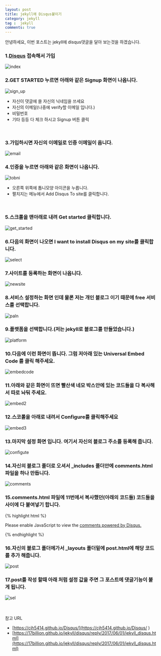 ```yaml
---
layout: post
title: jekyll에 Disqus붙이기
category: jekyll
tag :  jekyll
comments: true
---
```


<!--excerpt.start-->
<div class="message">
  안녕하세요, 이번 포스트는 jekyll에 disqus댓글을 달아 보는것을 하겠습니다.
</div>
<!--excerpt.end-->

### **1.[Disqus](http://https://disqus.com/) 접속해서 가입**
![index]({{site.url}}/assets/index.JPG)
<br>


### **2.GET STARTED 누르면 아래와 같은 Signup 화면이 나옵니다.**
![sign_up]({{site.url}}/assets/signup.JPG)

- 자신이 댓글에 쓸 자신의 닉네임을 쓰세요
- 자신의 이메일(나중에 verify할 이메일 입니다.)
- 비밀번호
- 기타 등등 다 체크 하시고 Signup 버튼 클릭
<br>

### **3.가입하시면 자신의 이메일로 인증 이메일이 옵니다.**
![email]({{site.url}}/assets/email.JPG)
<br>

### **4.인증을 누르면 아래와 같은 화면이 나옵니다.**
![tobni]({{site.url}}/assets/tobni.JPG)

- 오른쪽 위쪽에 톱니모양 아이콘을 누릅니다.
- 펼치지는 메뉴에서 Add Disqus To site를 클릭합니다.
<br>

### **5.스크롤을 맨아래로 내려 Get started 클릭합니다.**
![get_started]({{site.url}}/assets/get_started.JPG)
<br>

### **6.다음의 화면이 나오면 I want to install Disqus on my site를 클릭합니다.**
![select]({{site.url}}/assets/select.JPG)
<br>

### **7.사이트를 등록하는 화면이 나옵니다.**
![newsite]({{site.url}}/assets/newsite.JPG)
<br>

### **8.서비스 설정하는 화면 인데 물론 저는 개인 블로그 이기 때문에 free 서비스를 선택합니다.**
![paln]({{site.url}}/assets/paln.JPG)
<br>

### **9.플랫폼을 선택합니다.(저는 jekyll로 블로그를 만들었습니다.)**
![platform]({{site.url}}/assets/platform.JPG)
<br>

### **10.다음에 이런 화면이 뜹니다. 그럼 저아래 있는 Universal Embed Code 를 클릭 해주세요.**
![embedcode]({{site.url}}/assets/embedcode.JPG)
<br>

### **11.아래와 같은 화면이 뜨면 빨산색 네모 박스안에 있는 코드들을 다 복사해서 따로 놔둬 주세요.**
![embed2]({{site.url}}/assets/embed2.JPG)
<br>

### **12.스코롤을 아래로 내려서 Configure를 클릭해주세요**
![embed3]({{site.url}}/assets/embed3.JPG)
<br>

### **13.마지막 설정 화면 입니다. 여기서 자신의 블로그 주소를 등록해 줍니다.**
![configute]({{site.url}}/assets/configute.JPG)
<br>
   
### **14.자신의 블로그 폴더로 오셔서 _includes 폴더안에 comments.html 파일을 하나 만듭니다.**
![comments]({{site.url}}/assets/comments.JPG)
<br>

### **15.comments.html 파일에 11번에서 복사했던(아래의 코드들) 코드들을 사이에 다 붙여넣기 합니다.**
{% highlight html %}
<div id="disqus_thread"></div>
<script>

    /**
     *  RECOMMENDED CONFIGURATION VARIABLES: EDIT AND UNCOMMENT THE SECTION BELOW TO INSERT DYNAMIC VALUES FROM YOUR PLATFORM OR CMS.
     *  LEARN WHY DEFINING THESE VARIABLES IS IMPORTANT: https://disqus.com/admin/universalcode/#configuration-variables*/
    /*
    var disqus_config = function () {
    this.page.url = PAGE_URL;  // Replace PAGE_URL with your page's canonical URL variable
    this.page.identifier = PAGE_IDENTIFIER; // Replace PAGE_IDENTIFIER with your page's unique identifier variable
    };
    */
    (function() { // DON'T EDIT BELOW THIS LINE
        var d = document, s = d.createElement('script');
        s.src = 'https://jbblog-1.disqus.com/embed.js';
        s.setAttribute('data-timestamp', +new Date());
        (d.head || d.body).appendChild(s);
    })();
</script>
<noscript>Please enable JavaScript to view the <a href="https://disqus.com/?ref_noscript">comments powered by Disqus.</a></noscript>

{% endhighlight %}

### **16.자신의 블로그 폴더에가서 _layouts 폴더밑에 post.html에 해당 코드를 추가 해줍니다.**
![post]({{site.url}}/assets/post.JPG)
<br>

### **17.post를 작성 할때 아래 처럼 설정 값을 주면 그 포스트에 댓글기능이 붙게 됩니다.**
![sel]({{site.url}}/assets/sel.JPG)

<br><br>
참고 URL

- [https://cjh5414.github.io/Disqus/](https://cjh5414.github.io/Disqus/
)
- [https://17billion.github.io/jekyll/disqus/reply/2017/06/01/jekyll_disqus.html](https://17billion.github.io/jekyll/disqus/reply/2017/06/01/jekyll_disqus.html)